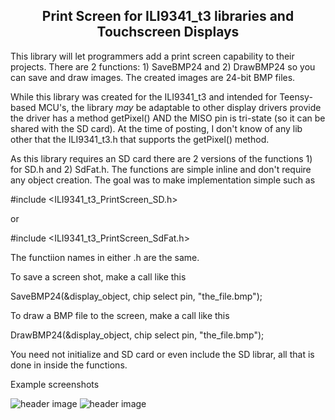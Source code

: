 <b><h2><center>Print Screen for ILI9341_t3 libraries and Touchscreen Displays</center></h1></b>

This library will let programmers add a print screen capability to their projects. There are 2 functions: 1) SaveBMP24 and 2) DrawBMP24 so you can save and draw images. The created images are 24-bit BMP files.

While this library was created for the ILI9341_t3 and intended for Teensy-based MCU's, the library *may* be adaptable to other display drivers provide the driver has a method getPixel() AND the MISO pin is tri-state (so it can be shared with the SD card). At the time of posting, I don't know of any lib other that the ILI9341_t3.h that supports the getPixel() method.

As this library requires an SD card there are 2 versions of the functions 1) for SD.h and 2) SdFat.h. The functions are simple inline and don't require any object creation. The goal was to make implementation simple such as


#include <ILI9341_t3_PrintScreen_SD.h>

or

#include <ILI9341_t3_PrintScreen_SdFat.h>


The functiion names in either .h are the same.

To save a screen shot, make a call like this

SaveBMP24(&display_object, chip select pin, "the_file.bmp");

To draw a BMP file to the screen, make a call like this

DrawBMP24(&display_object, chip select pin, "the_file.bmp");


You need not initialize and SD card or even include the SD librar, all that is done in inside the functions.

Example screenshots

![header image](https://raw.github.com/KrisKasprzak/ILI9341_t3_PrintScreen/master/0009.jpg)
![header image](https://raw.github.com/KrisKasprzak/ILI9341_t3_PrintScreen/master/0003d.jpg)



<br>
<br>

